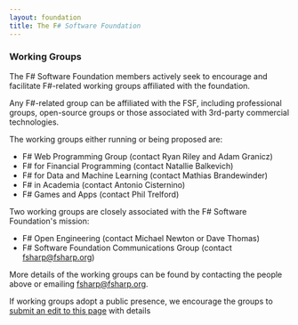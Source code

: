 ```yaml
---
layout: foundation
title: The F# Software Foundation
---
```


### Working Groups

The F# Software Foundation members actively seek to encourage and facilitate F#-related working 
groups affiliated with the foundation. 

Any F#-related group can be affiliated with the FSF, including professional groups, open-source groups
or those associated with 3rd-party commercial technologies.

The working groups either running or being proposed are:
  * F# Web Programming Group (contact Ryan Riley and Adam Granicz)
  * F# for Financial Programming (contact Natallie Balkevich)
  * F# for Data and Machine Learning (contact Mathias Brandewinder)
  * F# in Academia (contact Antonio Cisternino)
  * F# Games and Apps (contact Phil Trelford)

Two working groups are closely associated with the F# Software Foundation's mission:
  * F# Open Engineering (contact Michael Newton or Dave Thomas)  
  * F# Software Foundation Communications Group (contact fsharp@fsharp.org)

More details of the working groups can be found by contacting the people above or 
emailing fsharp@fsharp.org. 

If  working groups adopt a public presence, we encourage
the groups to [submit an edit to this page](tbd) with details
